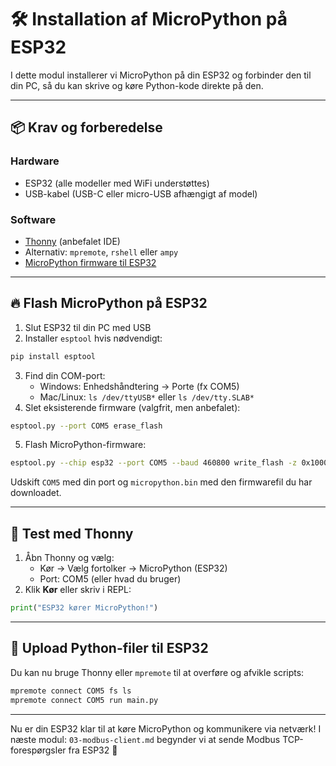 # 🛠️ Installation af MicroPython på ESP32

I dette modul installerer vi MicroPython på din ESP32 og forbinder den til din PC, så du kan skrive og køre Python-kode direkte på den.

---

## 📦 Krav og forberedelse

### Hardware
- ESP32 (alle modeller med WiFi understøttes)
- USB-kabel (USB-C eller micro-USB afhængigt af model)

### Software
- [Thonny](https://thonny.org/) (anbefalet IDE)
- Alternativ: `mpremote`, `rshell` eller `ampy`
- [MicroPython firmware til ESP32](https://micropython.org/download/esp32/)

---

## 🔥 Flash MicroPython på ESP32

1. Slut ESP32 til din PC med USB
2. Installer `esptool` hvis nødvendigt:
```bash
pip install esptool
```
3. Find din COM-port:
   - Windows: Enhedshåndtering → Porte (fx COM5)
   - Mac/Linux: `ls /dev/ttyUSB*` eller `ls /dev/tty.SLAB*`
4. Slet eksisterende firmware (valgfrit, men anbefalet):
```bash
esptool.py --port COM5 erase_flash
```
5. Flash MicroPython-firmware:
```bash
esptool.py --chip esp32 --port COM5 --baud 460800 write_flash -z 0x1000 micropython.bin
```
Udskift `COM5` med din port og `micropython.bin` med den firmwarefil du har downloadet.

---

## 🧪 Test med Thonny
1. Åbn Thonny og vælg:
   - Kør → Vælg fortolker → MicroPython (ESP32)
   - Port: COM5 (eller hvad du bruger)
2. Klik **Kør** eller skriv i REPL:
```python
print("ESP32 kører MicroPython!")
```

---

## 📁 Upload Python-filer til ESP32
Du kan nu bruge Thonny eller `mpremote` til at overføre og afvikle scripts:
```bash
mpremote connect COM5 fs ls
mpremote connect COM5 run main.py
```

---

Nu er din ESP32 klar til at køre MicroPython og kommunikere via netværk! I næste modul: `03-modbus-client.md` begynder vi at sende Modbus TCP-forespørgsler fra ESP32 🚀
